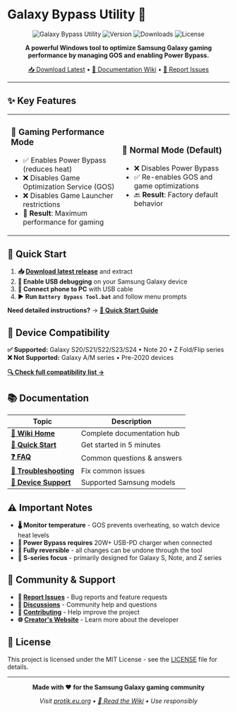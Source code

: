 # Galaxy Bypass Utility 🚀

<div align="center">

![Galaxy Bypass Utility](https://img.shields.io/badge/Galaxy%20Bypass-Utility-blue?style=for-the-badge&logo=android)
![Version](https://img.shields.io/github/v/release/MNDL-27/galaxy-bypass-utility?style=for-the-badge)
![Downloads](https://img.shields.io/github/downloads/MNDL-27/galaxy-bypass-utility/total?style=for-the-badge)
![License](https://img.shields.io/github/license/MNDL-27/galaxy-bypass-utility?style=for-the-badge)

**A powerful Windows tool to optimize Samsung Galaxy gaming performance by managing GOS and enabling Power Bypass.**

[📥 Download Latest](https://github.com/MNDL-27/galaxy-bypass-utility/releases/latest) • [📖 Documentation Wiki](https://github.com/MNDL-27/galaxy-bypass-utility/wiki) • [🐛 Report Issues](https://github.com/MNDL-27/galaxy-bypass-utility/issues)

</div>

---

## ✨ Key Features

<table>
<tr>
<td width="50%">

### 🚀 **Gaming Performance Mode**
- ✅ Enables Power Bypass (reduces heat)
- ❌ Disables Game Optimization Service (GOS) 
- ❌ Disables Game Launcher restrictions
- 🎯 **Result**: Maximum performance for gaming

</td>
<td width="50%">

### 🔄 **Normal Mode (Default)**
- ❌ Disables Power Bypass  
- ✅ Re-enables GOS and game optimizations
- 🔙 **Result**: Factory default behavior

</td>
</tr>
</table>

## 🎯 Quick Start

1. **📥 [Download latest release](https://github.com/MNDL-27/galaxy-bypass-utility/releases/latest)** and extract
2. **📱 Enable USB debugging** on your Samsung Galaxy device  
3. **🔌 Connect phone to PC** with USB cable
4. **▶️ Run `Battery Bypass Tool.bat`** and follow menu prompts

**Need detailed instructions?** → **[📖 Quick Start Guide](https://github.com/MNDL-27/galaxy-bypass-utility/wiki/Quick-Start-Guide)**

## 📱 Device Compatibility

**✅ Supported:** Galaxy S20/S21/S22/S23/S24 • Note 20 • Z Fold/Flip series  
**❌ Not Supported:** Galaxy A/M series • Pre-2020 devices

**[🔍 Check full compatibility list →](https://github.com/MNDL-27/galaxy-bypass-utility/wiki/Device-Compatibility)**

## 📚 Documentation

| Topic | Description |
|-------|-------------|
| **[📖 Wiki Home](https://github.com/MNDL-27/galaxy-bypass-utility/wiki)** | Complete documentation hub |
| **[🚀 Quick Start](https://github.com/MNDL-27/galaxy-bypass-utility/wiki/Quick-Start-Guide)** | Get started in 5 minutes |
| **[❓ FAQ](https://github.com/MNDL-27/galaxy-bypass-utility/wiki/FAQ)** | Common questions & answers |
| **[🔧 Troubleshooting](https://github.com/MNDL-27/galaxy-bypass-utility/wiki/Troubleshooting)** | Fix common issues |
| **[📱 Device Support](https://github.com/MNDL-27/galaxy-bypass-utility/wiki/Device-Compatibility)** | Supported Samsung models |

## ⚠️ Important Notes

- **🌡️ Monitor temperature** - GOS prevents overheating, so watch device heat levels
- **🔋 Power Bypass requires** 20W+ USB-PD charger when connected  
- **🔄 Fully reversible** - all changes can be undone through the tool
- **📱 S-series focus** - primarily designed for Galaxy S, Note, and Z series

## 🤝 Community & Support

- **🐛 [Report Issues](https://github.com/MNDL-27/galaxy-bypass-utility/issues)** - Bug reports and feature requests
- **💬 [Discussions](https://github.com/MNDL-27/galaxy-bypass-utility/discussions)** - Community help and questions  
- **🤝 [Contributing](CONTRIBUTING.md)** - Help improve the project
- **🌐 [Creator's Website](https://protik.eu.org)** - Learn more about the developer

## 📄 License

This project is licensed under the MIT License - see the [LICENSE](LICENSE) file for details.

---

<div align="center">

**Made with ❤️ for the Samsung Galaxy gaming community**

*Visit [protik.eu.org](https://protik.eu.org) • [📖 Read the Wiki](https://github.com/MNDL-27/galaxy-bypass-utility/wiki) • Use responsibly*

</div>